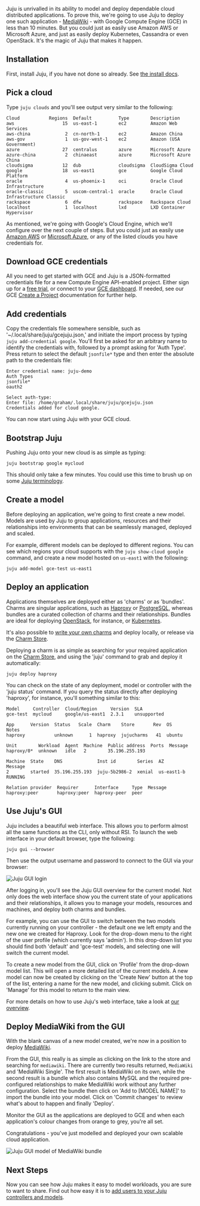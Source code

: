 <!--
Todo:
- Still WIP: needs refinement and further details
- Remove default model?
- Image for GCE Dashboard with resources
- Image commented out due to inconsistent behaviour
- This tutorial is top-heavy with GUI stuff. Consider a GUI tutorial
- Menu entry, page title, and top header do not correspond
-->
Juju is unrivalled in its ability to model and deploy dependable cloud distributed applications. To prove this, we're going to use Juju to deploy one such application - [MediaWiki](https://www.mediawiki.org/wiki/MediaWiki) - with Google Compute Engine (GCE) in less than 10 minutes. But you could just as easily use Amazon AWS or Microsoft Azure, and just as easily deploy Kubernetes, Cassandra or even OpenStack. It's the magic of Juju that makes it happen.

<h2 id="heading--installation">Installation</h2>

First, install Juju, if you have not done so already. See [the install docs](/t/installing-juju/1164).

<h2 id="heading--pick-a-cloud">Pick a cloud</h2>

Type `juju clouds` and you'll see output very similar to the following:

``` text
Cloud           Regions  Default          Type        Description
aws                  15  us-east-1        ec2         Amazon Web Services
aws-china             2  cn-north-1       ec2         Amazon China
aws-gov               1  us-gov-west-1    ec2         Amazon (USA Government)
azure                27  centralus        azure       Microsoft Azure
azure-china           2  chinaeast        azure       Microsoft Azure China
cloudsigma           12  dub              cloudsigma  CloudSigma Cloud
google               18  us-east1         gce         Google Cloud Platform
oracle                4  us-phoenix-1     oci         Oracle Cloud Infrastructure
oracle-classic        5  uscom-central-1  oracle      Oracle Cloud Infrastructure Classic
rackspace             6  dfw              rackspace   Rackspace Cloud
localhost             1  localhost        lxd         LXD Container Hypervisor
```

As mentioned, we're going with Google's Cloud Engine, which we'll configure over the next couple of steps. But you could just as easily use [Amazon AWS](/t/using-amazon-aws-with-juju/1084) or [Microsoft Azure](/t/using-microsoft-azure-with-juju/1086), or any of the listed clouds you have credentials for.

<h2 id="heading--download-gce-credentials">Download GCE credentials</h2>

All you need to get started with GCE and Juju is a JSON-formatted credentials file for a new Compute Engine API-enabled project. Either sign up for a [free trial](https://console.cloud.google.com/freetrial), or connect to your [GCE dashboard](https://console.cloud.google.com). If needed, see our GCE [Create a Project](/t/using-google-gce-with-juju/1088#create-a-project) documentation for further help.

<h2 id="heading--add-credentials">Add credentials</h2>

Copy the credentials file somewhere sensible, such as '~/.local/share/juju/gcejuju.json,' and initiate the import process by typing `juju add-credential google`. You'll first be asked for an arbitrary name to identify the credentials with, followed by a prompt asking for 'Auth Type'. Press return to select the default `jsonfile*` type and then enter the absolute path to the credentials file:

``` text
Enter credential name: juju-demo
Auth Types
jsonfile*
oauth2

Select auth-type:
Enter file: /home/graham/.local/share/juju/gcejuju.json
Credentials added for cloud google.
```

You can now start using Juju with your GCE cloud.

<h2 id="heading--bootstrap-juju">Bootstrap Juju</h2>

Pushing Juju onto your new cloud is as simple as typing:

``` text
juju bootstrap google mycloud
```

This should only take a few minutes. You could use this time to brush up on some [Juju terminology](/t/concepts-and-terms/1144).

<h2 id="heading--create-a-model">Create a model</h2>

Before deploying an application, we're going to first create a new model. Models are used by Juju to group applications, resources and their relationships into environments that can be seamlessly managed, deployed and scaled.

For example, different models can be deployed to different regions. You can see which regions your cloud supports with the `juju show-cloud google` command, and create a new model hosted on `us-east1` with the following:

``` text
juju add-model gce-test us-east1
```

<h2 id="heading--deploy-an-application">Deploy an application</h2>

Applications themselves are deployed either as 'charms' or as 'bundles'. Charms are singular applications, such as [Haproxy](https://jujucharms.com/haproxy/37) or [PostgreSQL](https://jujucharms.com/postgresql/105), whereas bundles are a curated collection of charms and their relationships. Bundles are ideal for deploying [OpenStack](https://jujucharms.com/openstack-base/), for instance, or [Kubernetes](https://jujucharms.com/canonical-kubernetes/).

It's also possible to [write your own charms](/t/getting-started-with-charm-development/1118) and deploy locally, or release via the [Charm Store](https://jujucharms.com/store).

Deploying a charm is as simple as searching for your required application on the [Charm Store](https://jujucharms.com/store), and using the 'juju' command to grab and deploy it automatically:

``` text
juju deploy haproxy
```

You can check on the state of any deployment, model or controller with the 'juju status' command. If you query the status directly after deploying 'haproxy', for instance, you'll something similar to this:

<!-- JUJUVERSION: 2.3.1-xenial-amd64 -->
<!-- JUJUCOMMAND: juju status -->
``` text
Model     Controller  Cloud/Region     Version  SLA
gce-test  mycloud     google/us-east1  2.3.1    unsupported

App      Version  Status   Scale  Charm    Store       Rev  OS      Notes
haproxy           unknown      1  haproxy  jujucharms   41  ubuntu  

Unit        Workload  Agent  Machine  Public address  Ports  Message
haproxy/0*  unknown   idle   2        35.196.255.193         

Machine  State    DNS             Inst id        Series  AZ          Message
2        started  35.196.255.193  juju-5b2986-2  xenial  us-east1-b  RUNNING

Relation provider  Requirer      Interface     Type  Message
haproxy:peer       haproxy:peer  haproxy-peer  peer
```

<h2 id="heading--use-jujus-gui">Use Juju's GUI</h2>

Juju includes a beautiful web interface. This allows you to perform almost all the same functions as the CLI, only without RSI. To launch the web interface in your default browser, type the following:

``` text
juju gui --browser
```

Then use the output username and password to connect to the GUI via your browser:

![Juju GUI login](https://assets.ubuntu.com/v1/72b6476b-tut-gce-gui_login280.png)

After logging in, you'll see the Juju GUI overview for the current model. Not only does the web interface show you the current state of your applications and their relationships, it allows you to manage your models, resources and machines, and deploy both charms and bundles.

For example, you can use the GUI to switch between the two models currently running on your controller - the default one we left empty and the new one we created for Haproxy. Look for the drop-down menu to the right of the user profile (which currently says 'admin'). In this drop-down list you should find both 'default' and 'gce-test' models, and selecting one will switch the current model.

<!-- REMOVED DUE TO INCONSISTENT BEHAVIOUR WITH JUJU 2.2.2
No app/model are visible in the GUI
![Juju GUI model switching menu](https://assets.ubuntu.com/v1/f83fac42-tut-gce-gui_model21.png)
 -->
To create a new model from the GUI, click on 'Profile' from the drop-down model list. This will open a more detailed list of the current models. A new model can now be created by clicking on the 'Create New' button at the top of the list, entering a name for the new model, and clicking submit. Click on 'Manage' for this model to return to the main view.

For more details on how to use Juju's web interface, take a look at [our overview](/t/juju-gui/1109).

<h2 id="heading--deploy-mediawiki-from-the-gui">Deploy MediaWiki from the GUI</h2>

With the blank canvas of a new model created, we're now in a position to deploy [MediaWiki](https://www.mediawiki.org/wiki/MediaWiki).

From the GUI, this really is as simple as clicking on the link to the store and searching for `mediawiki`. There are currently two results returned, `MediaWiki` and 'MediaWiki Single'. The first result is MediaWiki on its own, while the second result is a bundle which also contains MySQL and the required pre-configured relationships to make MediaWiki work without any further configuration. Select the bundle then click on 'Add to [MODEL NAME]' to import the bundle into your model. Click on 'Commit changes' to review what's about to happen and finally 'Deploy'.

Monitor the GUI as the applications are deployed to GCE and when each application's colour changes from orange to grey, you're all set.

Congratulations - you've just modelled and deployed your own scalable cloud application.

![Juju GUI model of MediaWiki bundle](https://assets.ubuntu.com/v1/ace92999-tut-gce-gui_mediawiki.png)

<h2 id="heading--next-steps">Next Steps</h2>

Now you can see how Juju makes it easy to model workloads, you are sure to want to share. Find out how easy it is to [add users to your Juju controllers and models](/t/a-multi-user-cloud/1190).

<!-- LINKS -->

